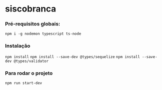 # siscobranca

### Pré-requisitos globais:
`npm i -g nodemon typescript ts-node`

### Instalação 
`npm install`
`npm install --save-dev @types/sequelize`
`npm install --save-dev @types/validator`

### Para rodar o projeto
`npm run start-dev`